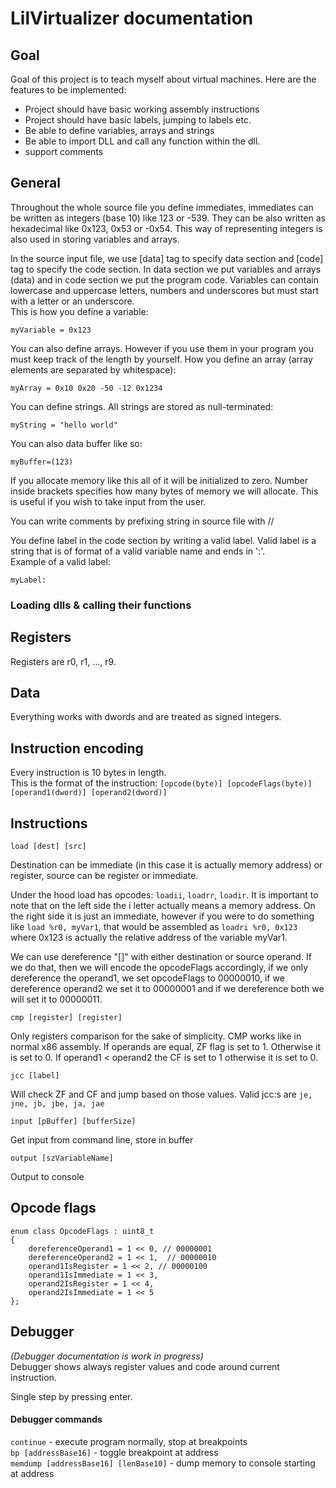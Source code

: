 # LilVirtualizer documentation

## Goal
Goal of this project is to teach myself about virtual machines. Here are the features to be implemented:
- Project should have basic working assembly instructions
- Project should have basic labels, jumping to labels etc.
- Be able to define variables, arrays and strings
- Be able to import DLL  and call any function within the dll.
- support comments

## General
Throughout the whole source file you define immediates, immediates can be written as integers (base 10) like 123 or -539. They can be also written as hexadecimal like 0x123, 0x53 or -0x54. This way of representing integers is also used in storing variables and arrays.

In the source input file, we use [data] tag to specify data section and [code] tag to specify the code section. In data section we put variables and arrays (data) and in code section we put the program code.
Variables can contain lowercase and uppercase letters, numbers and underscores but must start with a letter or an underscore.
<br>This is how you define a variable:
```
myVariable = 0x123
```

You can also define arrays. However if you use them in your program you must keep track of the length by yourself.
How you define an array (array elements are separated by whitespace): 
```
myArray = 0x10 0x20 -50 -12 0x1234
```

You can define strings. All strings are stored as null-terminated:
```
myString = "hello world"
```

You can also data buffer like so:
```
myBuffer=(123)
```
If you allocate memory like this all of it will be initialized to zero.
Number inside brackets specifies how many bytes of memory we will allocate. This is useful if you wish to take input from the user.

You can write comments by prefixing string in source file with //

You define label in the code section by writing a valid label. Valid label is a string that is of format of a valid variable name and ends in ':'. <br>Example of a valid label:
```
myLabel:
```

### Loading dlls & calling their functions

## Registers
Registers are r0, r1, ..., r9.
					
## Data
Everything works with dwords and are treated as signed integers.


## Instruction encoding
Every instruction is 10 bytes in length.<br> This is the format of the instruction: `[opcode(byte)] [opcodeFlags(byte)] [operand1(dword)] [operand2(dword)]`


## Instructions
```
load [dest] [src]
```

Destination can be immediate (in this case it is actually memory address) or register, source can be register or immediate.

Under the hood load has opcodes: `loadii`, `loadrr`, `loadir`. It is important to note that on the left side the i letter actually means a memory address. On the right side it is just an immediate, however if you were to do something like `load %r0, myVar1`, that would be assembled as `loadri %r0, 0x123` where 0x123 is actually the relative address of the variable myVar1.

We can use dereference "[]" with either destination or source operand. If we do that, then we will encode the opcodeFlags accordingly, if we only dereference the operand1, we set opcodeFlags to 00000010, if we dereference operand2 we set it to 00000001 and if we dereference both we will set it to 00000011.

```
cmp [register] [register]
```
Only registers comparison for the sake of simplicity. CMP works like in normal x86 assembly. If operands are equal, ZF flag is set to 1. Otherwise it is set to 0. If operand1 < operand2 the CF is set to 1 otherwise it is set to 0.

```
jcc [label]
```
Will check ZF and CF and jump based on those values. Valid jcc:s are ``je, jne, jb, jbe, ja, jae``

```
input [pBuffer] [bufferSize]
```

Get input from command line, store in buffer

```
output [szVariableName]
```
Output to console


## Opcode flags
```
enum class OpcodeFlags : uint8_t
{
	dereferenceOperand1 = 1 << 0, // 00000001
	dereferenceOperand2 = 1 << 1,  // 00000010
	operand1IsRegister = 1 << 2, // 00000100
	operand1IsImmediate = 1 << 3,
	operand2IsRegister = 1 << 4,
	operand2IsImmediate = 1 << 5
};
```

## Debugger
*(Debugger documentation is work in progress)*<br>
Debugger shows always register values and code around current instruction. 


Single step by pressing enter.
#### Debugger commands
``continue`` - execute program normally, stop at breakpoints<br>
``bp [addressBase16]`` - toggle breakpoint at address<br>
``memdump [addressBase16] [lenBase10]`` - dump memory to console starting at address<br>